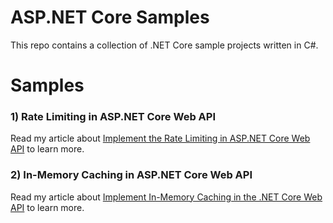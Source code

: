 # ASP.NET Core Samples

This repo contains a collection of .NET Core sample projects written in C#.

# Samples
### 1) Rate Limiting in ASP.NET Core Web API
Read my article about [Implement the Rate Limiting in ASP.NET Core Web API]() to learn more.

### 2) In-Memory Caching in ASP.NET Core Web API
Read my article about [Implement In-Memory Caching in the .NET Core Web API](https://www.c-sharpcorner.com/article/how-to-implement-caching-in-the-net-core-web-api-application/) to learn more.
